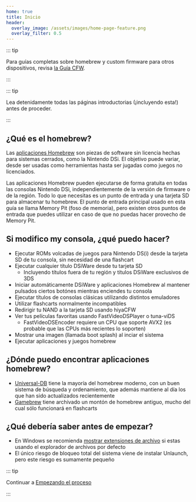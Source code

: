 ```yaml
---
home: true
title: Inicio
header:
  overlay_image: /assets/images/home-page-feature.png
  overlay_filter: 0.5
---
```


::: tip

Para guías completas sobre homebrew y custom firmware para otros dispositivos, revisa [la Guía CFW](https://cfw.guide/).

:::

::: tip

Lea detenidamente todas las páginas introductorias (¡incluyendo esta!) antes de proceder.

:::

## ¿Qué es el homebrew?

Las [aplicaciones Homebrew](https://en.wikipedia.org/wiki/Homebrew_(video_games)) son piezas de software sin licencia hechas para sistemas cerrados, como la Nintendo DSi. El objetivo puede variar, desde ser usadas como herramientas hasta ser jugadas como juegos no licenciados.

Las aplicaciones Homebrew pueden ejecutarse de forma gratuita en todas las consolas Nintendo DSi, independientemente de la versión de firmware o de la región. Todo lo que necesitas es un punto de entrada y una tarjeta SD para almacenar tu homebrew. El punto de entrada principal usado en esta guía se llama Memory Pit (foso de memoria), pero existen otros puntos de entrada que puedes utilizar en caso de que no puedas hacer provecho de Memory Pit.

## Si modifico my consola, ¿qué puedo hacer?

- Ejecutar ROMs volcadas de juegos para Nintendo DS(i) desde la tarjeta SD de tu consola, sin necesidad de una flashcart
- Ejecutar cualquier título DSiWare desde tu tarjeta SD
     - Incluyendo títulos fuera de tu región y títulos DSiWare exclusivos de 3DS
- Iniciar automáticamente DSiWare y aplicaciones Homebrew al mantener pulsados ciertos botónes mientras enciendes tu consola
- Ejecutar títulos de consolas clásicas utilizando distintos emuladores
- Utilizar flashcarts normalmente incompatibles
- Redirigir tu NAND a la tarjeta SD usando hiyaCFW
- Ver tus películas favoritas usando FastVideoDSPlayer o tuna-viDS
     - FastVideoDSEncoder requiere un CPU que soporte AVX2 (es probable que las CPUs más recientes lo soporten)
- Mostrar una imagen (llamada boot splash) al inciar el sistema
- Ejecutar aplicaciones y juegos homebrew

## ¿Dónde puedo encontrar aplicaciones homebrew?

- [Universal-DB](https://db.universal-team.net/ds) tiene la mayoría del homebrew moderno, con un buen sistema de búsqueda y ordenamiento, que además mantiene al día los que han sido actualizados recientemente
- [Gamebrew](https://www.gamebrew.org/wiki/List_of_all_DS_homebrew) tiene archivado un montón de homebrew antiguo, mucho del cual sólo funcionará en flashcarts

## ¿Qué debería saber antes de empezar?

- En Windows se recomienda [mostrar extensiones de archivo](file-extensions-windows.html) si estas usando el explorador de archivos por defecto
- El único riesgo de bloqueo total del sistema viene de instalar Unlaunch, pero este riesgo es sumamente pequeño

::: tip

Continuar a [Empezando el proceso](get-started.html)

:::
